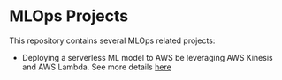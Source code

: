# MLOps Projects
This repository contains several MLOps related projects:

- Deploying a serverless ML model to AWS be leveraging AWS Kinesis and AWS Lambda. See more details [here](./streaming-deployment/README.md)
